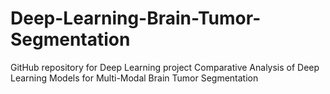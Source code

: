 # Deep-Learning-Brain-Tumor-Segmentation
GitHub repository for Deep Learning project Comparative Analysis of Deep Learning Models for Multi-Modal Brain Tumor Segmentation
